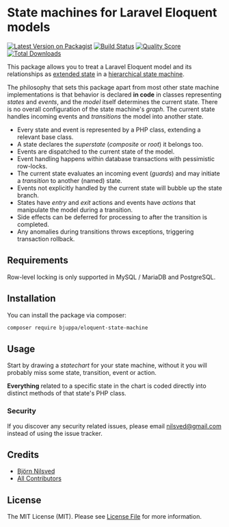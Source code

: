 # State machines for Laravel Eloquent models

[![Latest Version on Packagist](https://img.shields.io/packagist/v/bjuppa/eloquent-state-machine.svg?style=flat-square)](https://packagist.org/packages/bjuppa/eloquent-state-machine)
[![Build Status](https://img.shields.io/travis/bjuppa/eloquent-state-machine/master.svg?style=flat-square)](https://travis-ci.org/bjuppa/eloquent-state-machine)
[![Quality Score](https://img.shields.io/scrutinizer/g/bjuppa/eloquent-state-machine.svg?style=flat-square)](https://scrutinizer-ci.com/g/bjuppa/eloquent-state-machine)
[![Total Downloads](https://img.shields.io/packagist/dt/bjuppa/eloquent-state-machine.svg?style=flat-square)](https://packagist.org/packages/bjuppa/eloquent-state-machine)

This package allows you to treat a Laravel Eloquent model and its relationships as
[extended state](https://en.wikipedia.org/wiki/UML_state_machine#Extended_states)
in a [hierarchical state machine](https://en.wikipedia.org/wiki/UML_state_machine#Hierarchically_nested_states).

The philosophy that sets this package apart from most other state machine implementations is that
behavior is declared **in code** in classes representing *states* and *events*,
and the *model* itself determines the current state.
There is no overall configuration of the state machine's *graph*.
The current state handles incoming events and *transitions* the model into another state.

- Every state and event is represented by a PHP class, extending a relevant base class.
- A state declares the *superstate* (*composite* or *root*) it belongs too.
- Events are dispatched to the current state of the model.
- Event handling happens within database transactions with pessimistic row-locks.
- The current state evaluates an incoming event (*guards*) and may initiate a *transition* to another (named) state.
- Events not explicitly handled by the current state will bubble up the state branch.
- States have *entry* and *exit* actions and events have *actions* that manipulate the model during a transition.
- Side effects can be deferred for processing to after the transition is completed.
- Any anomalies during transitions throws exceptions, triggering transaction rollback.

## Requirements

Row-level locking is only supported in MySQL / MariaDB and PostgreSQL.

## Installation

You can install the package via composer:

```bash
composer require bjuppa/eloquent-state-machine
```

## Usage

Start by drawing a *statechart* for your state machine, without it you will probably miss some state, transition, event
or action.

**Everything** related to a specific state in the chart is coded directly into distinct methods of that state's
PHP class.

### Security

If you discover any security related issues, please email nilsved@gmail.com instead of using the issue tracker.

## Credits

- [Björn Nilsved](https://github.com/bjuppa)
- [All Contributors](../../contributors)

## License

The MIT License (MIT). Please see [License File](LICENSE.md) for more information.
